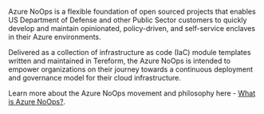 Azure NoOps is a flexible foundation of open sourced projects that enables US Department of Defense and other Public Sector customers to quickly develop and maintain opinionated, policy-driven, and self-service enclaves in their Azure environments.

Delivered as a collection of infrastructure as code (IaC) module templates written and maintained in Tereform, the Azure NoOps is intended to empower organizations on their journey towards a continuous deployment and governance model for their cloud infrastructure.

Learn more about the Azure NoOps movement and philosophy here - [What is Azure NoOps?]().

